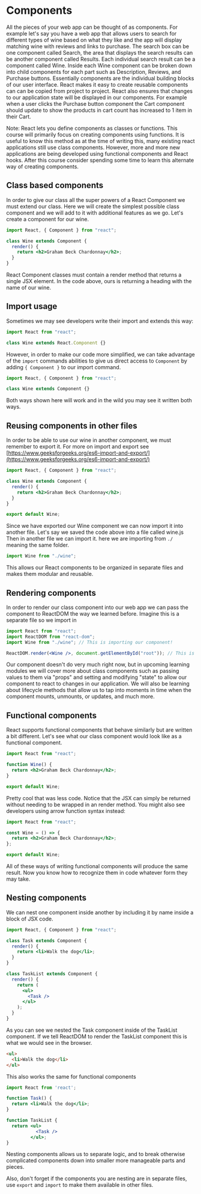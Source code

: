 # Components

All the pieces of your web app can be thought of as components. For example let's say you have a web app that allows users to search for different types of wine based on what they like and the app will display matching wine with reviews and links to purchase. The search box can be one component called Search, the area that displays the search results can be another component called Results. Each individual search result can be a component called Wine. Inside each Wine component can be broken down into child components for each part such as Description, Reviews, and Purchase buttons. Essentially components are the individual building blocks of our user interface. React makes it easy to create reusable components can can be copied from project to project. React also ensures that changes to our application state will be displayed in our components. For example when a user clicks the Purchase button component the Cart component should update to show the products in cart count has increased to 1 item in their Cart.

Note: React lets you define components as classes or functions. This course will primarily focus on creating components using functions. It is useful to know this method as at the time of writing this, many existing react applications still use class components. However, more and more new applications are being developed using functional components and React hooks. After this course consider spending some time to learn this alternate way of creating components.

## Class based components

In order to give our class all the super powers of a React Component we must extend our class. Here we will create the simplest possible class component and we will add to it with additional features as we go. Let's create a component for our wine.

```jsx
import React, { Component } from "react";

class Wine extends Component {
  render() {
    return <h2>Graham Beck Chardonnay</h2>;
  }
}
```

React Component classes must contain a render method that returns a single JSX element. In the code above, ours is returning a heading with the name of our wine.

## Import usage

Sometimes we may see developers write their import and extends this way:

```jsx
import React from "react";

class Wine extends React.Component {}
```

However, in order to make our code more simplified, we can take advantage of the `import` commands abilities to give us direct access to `Component` by adding `{ Component }` to our import command.

```jsx
import React, { Component } from "react";

class Wine extends Component {}
```

Both ways shown here will work and in the wild you may see it written both ways.

## Reusing components in other files

In order to be able to use our wine in another component, we must remember to export it. For more on import and export see [https://www.geeksforgeeks.org/es6-import-and-export/](https://www.geeksforgeeks.org/es6-import-and-export/)

```jsx
import React, { Component } from "react";

class Wine extends Component {
  render() {
    return <h2>Graham Beck Chardonnay</h2>;
  }
}

export default Wine;
```

Since we have exported our Wine component we can now import it into another file. Let's say we saved the code above into a file called wine.js Then in another file we can import it. here we are importing from `./` meaning the same folder.

```javascript
import Wine from "./wine";
```

This allows our React components to be organized in separate files and makes them modular and reusable.

## Rendering components

In order to render our class component into our web app we can pass the component to ReactDOM the way we learned before. Imagine this is a separate file so we import in

```jsx
import React from "react";
import ReactDOM from "react-dom";
import Wine from "./wine"; // This is importing our component!

ReactDOM.render(<Wine />, document.getElementById("root")); // This is rendering our component into the DOM.
```

Our component doesn't do very much right now, but in upcoming learning modules we will cover more about class components such as passing values to them via "props" and setting and modifying "state" to allow our component to react to changes in our application. We will also be learning about lifecycle methods that allow us to tap into moments in time when the component mounts, unmounts, or updates, and much more.

## Functional components

React supports functional components that behave similarly but are written a bit different. Let's see what our class component would look like as a functional component.

```jsx
import React from "react";

function Wine() {
  return <h2>Graham Beck Chardonnay</h2>;
}

export default Wine;
```

Pretty cool that was less code. Notice that the JSX can simply be returned without needing to be wrapped in an render method. You might also see developers using arrow function syntax instead:

```jsx
import React from "react";

const Wine = () => {
  return <h2>Graham Beck Chardonnay</h2>;
};

export default Wine;
```

All of these ways of writing functional components will produce the same result. Now you know how to recognize them in code whatever form they may take.

## Nesting components

We can nest one component inside another by including it by name inside a block of JSX code.

```jsx
import React, { Component } from "react";

class Task extends Component {
  render() {
    return <li>Walk the dog</li>;
  }
}

class TaskList extends Component {
  render() {
    return (
      <ul>
        <Task />
      </ul>
    );
  }
}
```

As you can see we nested the Task component inside of the TaskList component. If we tell ReactDOM to render the TaskList component this is what we would see in the browser.

```html
<ul>
  <li>Walk the dog</li>
</ul>
```

This also works the same for functional components

```jsx
import React from 'react';

function Task() {
  return <li>Walk the dog</li>;
}

function TaskList {
  return <ul>
           <Task />
         </ul>;
}
```

Nesting components allows us to separate logic, and to break otherwise complicated components down into smaller more manageable parts and pieces.

Also, don't forget if the components you are nesting are in separate files, use `export` and `import` to make them available in other files.

